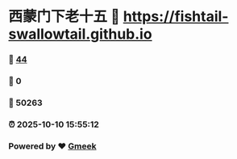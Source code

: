 # 西蒙门下老十五 :link: https://fishtail-swallowtail.github.io 
### :page_facing_up: [44](https://fishtail-swallowtail.github.io/tag.html) 
### :speech_balloon: 0 
### :hibiscus: 50263 
### :alarm_clock: 2025-10-10 15:55:12 
### Powered by :heart: [Gmeek](https://github.com/Meekdai/Gmeek)
